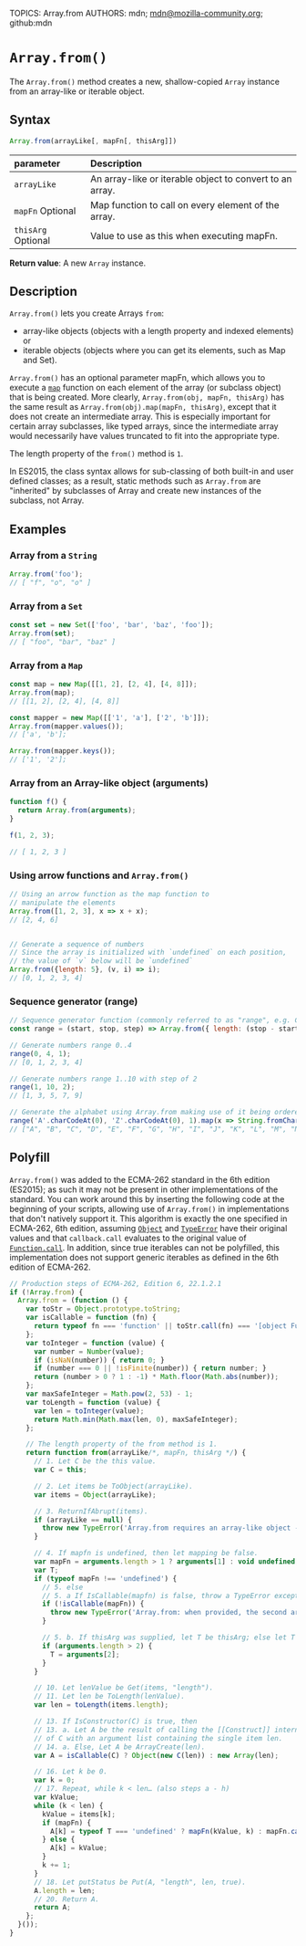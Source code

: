 TOPICS: Array.from
AUTHORS: mdn; mdn@mozilla-community.org; github:mdn

# `Array.from()`

The `Array.from()` method creates a new, shallow-copied `Array` instance from an array-like or
iterable object.

## Syntax

```javascript
Array.from(arrayLike[, mapFn[, thisArg]])
```

| parameter | Description |
| :-- | :-- |
| `arrayLike` | An array-like or iterable object to convert to an array. |
| `mapFn` Optional | Map function to call on every element of the array. |
| `thisArg` Optional | Value to use as this when executing mapFn. |

**Return value**: A new `Array` instance.

## Description

`Array.from()` lets you create Arrays `from`:

- array-like objects (objects with a length property and indexed elements) or
- iterable objects (objects where you can get its elements, such as Map and Set).

`Array.from()` has an optional parameter mapFn, which allows you to execute a [`map`](/en/webfrontend/Array.map)
function on each element of the array (or subclass object) that is being created. More clearly,
`Array.from(obj, mapFn, thisArg)` has the same result as `Array.from(obj).map(mapFn, thisArg)`,
except that it does not create an intermediate array. This is especially important for certain
array subclasses, like typed arrays, since the intermediate array would necessarily have values
truncated to fit into the appropriate type.

The length property of the `from()` method is `1`.

In ES2015, the class syntax allows for sub-classing of both built-in and user defined classes; as a
result, static methods such as `Array.from` are "inherited" by subclasses of Array and create new
instances of the subclass, not Array.

## Examples

### Array from a `String`

```javascript
Array.from('foo');
// [ "f", "o", "o" ]
```

### Array from a `Set`

```javascript
const set = new Set(['foo', 'bar', 'baz', 'foo']);
Array.from(set);
// [ "foo", "bar", "baz" ]
```

### Array from a `Map`

```javascript
const map = new Map([[1, 2], [2, 4], [4, 8]]);
Array.from(map);
// [[1, 2], [2, 4], [4, 8]]

const mapper = new Map([['1', 'a'], ['2', 'b']]);
Array.from(mapper.values());
// ['a', 'b'];

Array.from(mapper.keys());
// ['1', '2'];
```

### Array from an Array-like object (arguments)

```javascript
function f() {
  return Array.from(arguments);
}

f(1, 2, 3);

// [ 1, 2, 3 ]
```

### Using arrow functions and `Array.from()`

```javascript
// Using an arrow function as the map function to
// manipulate the elements
Array.from([1, 2, 3], x => x + x);
// [2, 4, 6]


// Generate a sequence of numbers
// Since the array is initialized with `undefined` on each position,
// the value of `v` below will be `undefined`
Array.from({length: 5}, (v, i) => i);
// [0, 1, 2, 3, 4]
```

### Sequence generator (range)

```javascript
// Sequence generator function (commonly referred to as "range", e.g. Clojure, PHP etc)
const range = (start, stop, step) => Array.from({ length: (stop - start) / step + 1}, (_, i) => start + (i * step));

// Generate numbers range 0..4
range(0, 4, 1);
// [0, 1, 2, 3, 4]

// Generate numbers range 1..10 with step of 2
range(1, 10, 2);
// [1, 3, 5, 7, 9]

// Generate the alphabet using Array.from making use of it being ordered as a sequence
range('A'.charCodeAt(0), 'Z'.charCodeAt(0), 1).map(x => String.fromCharCode(x));
// ["A", "B", "C", "D", "E", "F", "G", "H", "I", "J", "K", "L", "M", "N", "O", "P", "Q", "R", "S", "T", "U", "V", "W", "X", "Y", "Z"]
```

## Polyfill

`Array.from()` was added to the ECMA-262 standard in the 6th edition (ES2015); as such it may not be
present in other implementations of the standard. You can work around this by inserting the
following code at the beginning of your scripts, allowing use of `Array.from()` in implementations
that don't natively support it. This algorithm is exactly the one specified in ECMA-262,
6th edition, assuming [`Object`](/en/webfrontend/Object) and [`TypeError`](/en/webfrontend/TypeError)
have their original values and that `callback.call` evaluates to the original value of [`Function.call`](/en/webfrontend/Function.call).
In addition, since true iterables can not be polyfilled, this implementation does not support
generic iterables as defined in the 6th edition of ECMA-262.

```javascript
// Production steps of ECMA-262, Edition 6, 22.1.2.1
if (!Array.from) {
  Array.from = (function () {
    var toStr = Object.prototype.toString;
    var isCallable = function (fn) {
      return typeof fn === 'function' || toStr.call(fn) === '[object Function]';
    };
    var toInteger = function (value) {
      var number = Number(value);
      if (isNaN(number)) { return 0; }
      if (number === 0 || !isFinite(number)) { return number; }
      return (number > 0 ? 1 : -1) * Math.floor(Math.abs(number));
    };
    var maxSafeInteger = Math.pow(2, 53) - 1;
    var toLength = function (value) {
      var len = toInteger(value);
      return Math.min(Math.max(len, 0), maxSafeInteger);
    };

    // The length property of the from method is 1.
    return function from(arrayLike/*, mapFn, thisArg */) {
      // 1. Let C be the this value.
      var C = this;

      // 2. Let items be ToObject(arrayLike).
      var items = Object(arrayLike);

      // 3. ReturnIfAbrupt(items).
      if (arrayLike == null) {
        throw new TypeError('Array.from requires an array-like object - not null or undefined');
      }

      // 4. If mapfn is undefined, then let mapping be false.
      var mapFn = arguments.length > 1 ? arguments[1] : void undefined;
      var T;
      if (typeof mapFn !== 'undefined') {
        // 5. else
        // 5. a If IsCallable(mapfn) is false, throw a TypeError exception.
        if (!isCallable(mapFn)) {
          throw new TypeError('Array.from: when provided, the second argument must be a function');
        }

        // 5. b. If thisArg was supplied, let T be thisArg; else let T be undefined.
        if (arguments.length > 2) {
          T = arguments[2];
        }
      }

      // 10. Let lenValue be Get(items, "length").
      // 11. Let len be ToLength(lenValue).
      var len = toLength(items.length);

      // 13. If IsConstructor(C) is true, then
      // 13. a. Let A be the result of calling the [[Construct]] internal method
      // of C with an argument list containing the single item len.
      // 14. a. Else, Let A be ArrayCreate(len).
      var A = isCallable(C) ? Object(new C(len)) : new Array(len);

      // 16. Let k be 0.
      var k = 0;
      // 17. Repeat, while k < len… (also steps a - h)
      var kValue;
      while (k < len) {
        kValue = items[k];
        if (mapFn) {
          A[k] = typeof T === 'undefined' ? mapFn(kValue, k) : mapFn.call(T, kValue, k);
        } else {
          A[k] = kValue;
        }
        k += 1;
      }
      // 18. Let putStatus be Put(A, "length", len, true).
      A.length = len;
      // 20. Return A.
      return A;
    };
  }());
}
```
